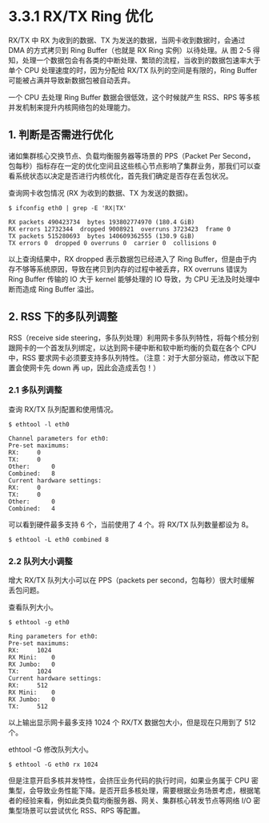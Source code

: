 # 3.3.1 RX/TX Ring 优化

RX/TX 中 RX 为收到的数据、TX 为发送的数据，当网卡收到数据时，会通过 DMA 的方式拷贝到 Ring Buffer（也就是 RX Ring 实例）以待处理。从 图 2-5 得知，处理一个数据包会有各类的中断处理、繁琐的流程，当收到的数据包速率大于单个 CPU 处理速度的时，因为分配给 RX/TX 队列的空间是有限的，Ring Buffer 可能被占满并导致新数据包被自动丢弃。

一个 CPU 去处理 Ring Buffer 数据会很低效，这个时候就产生 RSS、RPS 等多核并发机制来提升内核网络包的处理能力。

## 1. 判断是否需进行优化

诸如集群核心交换节点、负载均衡服务器等场景的 PPS（Packet Per Second，包每秒）指标存在一定的优化空间且这些核心节点影响了集群业务，那我们可以查看系统状态以决定是否进行内核优化，首先我们确定是否存在丢包状况。

查询网卡收包情况 (RX 为收到的数据、TX 为发送的数据)。

```plain
$ ifconfig eth0 | grep -E 'RX|TX'

RX packets 490423734  bytes 193802774970 (180.4 GiB)
RX errors 12732344  dropped 9008921  overruns 3723423  frame 0
TX packets 515280693  bytes 140609362555 (130.9 GiB)
TX errors 0  dropped 0 overruns 0  carrier 0  collisions 0
```

以上查询结果中，RX dropped 表示数据包已经进入了 Ring Buffer，但是由于内存不够等系统原因，导致在拷贝到内存的过程中被丢弃，RX overruns 错误为 Ring Buffer 传输的 IO 大于 kernel 能够处理的 IO 导致，为 CPU 无法及时处理中断而造成 Ring Buffer 溢出。


## 2. RSS 下的多队列调整

RSS（receive side steering，多队列处理）利用网卡多队列特性，将每个核分别跟网卡的一个首发队列绑定，以达到网卡硬中断和软中断均衡的负载在各个 CPU 中，RSS 要求网卡必须要支持多队列特性。（注意：对于大部分驱动，修改以下配置会使网卡先 down 再 up，因此会造成丢包！）

### 2.1 多队列调整

查询 RX/TX 队列配置和使用情况。

```plain
$ ethtool -l eth0

Channel parameters for eth0:
Pre-set maximums:
RX:		0
TX:		0
Other:		0
Combined:	8
Current hardware settings:
RX:		0
TX:		0
Other:		0
Combined:	4
```

可以看到硬件最多支持 6 个，当前使用了 4 个。将 RX/TX 队列数量都设为 8。
```plain
$ ethtool -L eth0 combined 8
```

### 2.2 队列大小调整

增大 RX/TX 队列大小可以在 PPS（packets per second，包每秒）很大时缓解丢包问题。

查看队列大小。

```plain
$ ethtool -g eth0

Ring parameters for eth0:
Pre-set maximums:
RX:		1024
RX Mini:	0
RX Jumbo:	0
TX:		1024
Current hardware settings:
RX:		512
RX Mini:	0
RX Jumbo:	0
TX:		512
```
以上输出显示网卡最多支持 1024 个 RX/TX 数据包大小，但是现在只用到了 512 个。

ethtool -G 修改队列大小。
```plain
$ ethtool -G eth0 rx 1024
```

但是注意开启多核并发特性，会挤压业务代码的执行时间，如果业务属于 CPU 密集型，会导致业务性能下降。是否开启多核处理，需要根据业务场景考虑，根据笔者的经验来看，例如此类负载均衡服务器、网关、集群核心转发节点等网络 I/O 密集型场景可以尝试优化 RSS、RPS 等配置。
